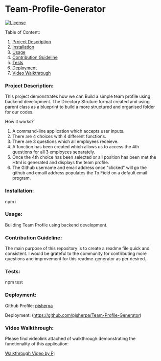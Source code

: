 # Team-Profile-Generator 
  [![License](https://img.shields.io/badge/license--blue.svg)
      ](https://opensource.org/licenses/m)
  
  Table of Content:
  1. [Project Description](#Project-Description)
  2. [Installation](#Installation)
  3. [Usage](#Usage)
  4. [Contribution Guideline](#Contribution-Guideline)
  5. [Tests](#Tests)
  6. [Deployment](#Deployment)
  7. [Video Walkthrough](#Video-Walkthrough)

### Project Description:

This project demonstrates how we can Build a simple team profile using backend development. The Directory Struture format created and using parent class as a blueprint to build a more structured and organised folder for our codes. 

How it works?
1. A command-line application which accepts user inputs.
2. There are 4 choices with 4 different functions.
3. There are 3 questions which all employees receieve. 
4. A function has been created which allows us to access the 4th questions for all 3 employees separately.
5. Once the 4th choice has been selected or all position has been met the Html is generated and displays the team profile.
6. The Github username and email address once "clicked" will go the github and emaill address populates the To Field on a default email program.


### Installation:
npm i

### Usage:

Building Team Profile using backend development.

### Contribution Guideline:

The main purpose of this repository is to create a readme file quick and consistent. I would be grateful to the community for contributing more questions and improvement for this readme-generator as per desired.

### Tests:

npm test

### Deployment:

Github Profile:
[pjsherpa](https://github.com/pjsherpa)

Deployment:
(https://github.com/pjsherpa/Team-Profile-Generator)

### Video Walkthrough:
Please find videolink attached of walkthrough demonstrating the functionality of this application:

[Walkthrough Video by Pj](https://drive.google.com/file/d/1VthKnmh9MawrV4sulcmF5GafUscgC4kH/view)
